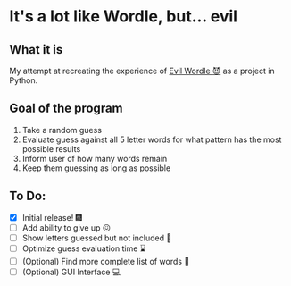# It's a lot like Wordle, but... evil

## What it is
My attempt at recreating the experience of [Evil Wordle :smiling_imp:](https://swag.github.io/evil-wordle/) as a project in Python.


## Goal of the program

1. Take a random guess
2. Evaluate guess against all 5 letter words for what pattern has the most possible results
3. Inform user of how many words remain
4. Keep them guessing as long as possible

## To Do:
- [X] Initial release! :fireworks:
- [ ] Add ability to give up :confounded:
- [ ] Show letters guessed but not included :page_with_curl:
- [ ] Optimize guess evaluation time :hourglass:
- [ ] \(Optional) Find more complete list of words :closed_book:
- [ ] \(Optional) GUI Interface  :computer:

<!--[Format Guideline](https://docs.github.com/en/github/writing-on-github/getting-started-with-writing-and-formatting-on-github/basic-writing-and-formatting-syntax)-->